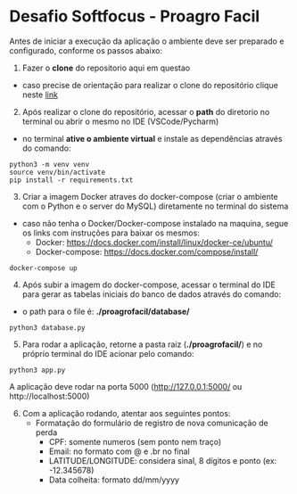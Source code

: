 # Desafio Softfocus - Proagro Facil

Antes de iniciar a execução da aplicação o ambiente deve ser preparado e configurado, conforme os passos abaixo:

1. Fazer o **clone** do repositorio aqui em questao 
- caso precise de orientação para realizar o clone do repositório clique neste [link](https://docs.github.com/pt/github/creating-cloning-and-archiving-repositories/cloning-a-repository-from-github/cloning-a-repository)

2. Após realizar o clone do repositório, acessar o **path** do diretorio no terminal ou abrir o mesmo no IDE (VSCode/Pycharm)
- no terminal **ative o ambiente virtual** e instale as dependências através do comando:
```commandline
python3 -m venv venv
source venv/bin/activate
pip install -r requirements.txt
```

3. Criar a imagem Docker atraves do docker-compose (criar o ambiente com o Python e o server do MySQL) diretamente no terminal do sistema
- caso não tenha o Docker/Docker-compose instalado na maquina, segue os links com instruções para baixar os mesmos:
    * Docker: https://docs.docker.com/install/linux/docker-ce/ubuntu/
    * Docker-compose: https://docs.docker.com/compose/install/
```commandline
docker-compose up
```

4. Após subir a imagem do docker-compose, acessar o terminal do IDE para gerar as tabelas iniciais do banco de dados através do comando:
- o path para o file é: **./proagrofacil/database/**
```commandline
python3 database.py 
```

5. Para rodar a aplicação, retorne a pasta raiz (**./proagrofacil/**) e no próprio terminal do IDE acionar pelo comando:
```commandline
python3 app.py
```

A aplicação deve rodar na porta 5000 (http://127.0.0.1:5000/ ou http://localhost:5000)

6. Com a aplicação rodando, atentar aos seguintes pontos:
    - Formatação do formulário de registro de nova comunicação de perda
        - CPF: somente numeros (sem ponto nem traço)
        - Email: no formato com @ e .br no final
        - LATITUDE/LONGITUDE: considera sinal, 8 dígitos e ponto (ex: -12.345678)
        - Data colheita: formato dd/mm/yyyy
